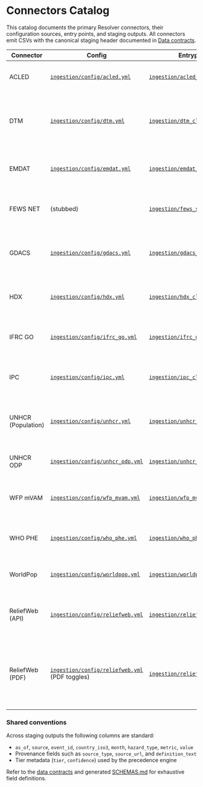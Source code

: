 # Connectors Catalog

This catalog documents the primary Resolver connectors, their configuration sources, entry points, and staging outputs. All connectors emit CSVs with the canonical staging header documented in [Data contracts](data_contracts.md).

| Connector | Config | Entrypoint | Output CSV | Notes |
|---|---|---|---|---|
| ACLED | [`ingestion/config/acled.yml`](../ingestion/config/acled.yml) | [`ingestion/acled_client.py`](../ingestion/acled_client.py) | `staging/acled.csv` | Conflict events aggregated to humanitarian impact metrics. |
| DTM | [`ingestion/config/dtm.yml`](../ingestion/config/dtm.yml) | [`ingestion/dtm_client.py`](../ingestion/dtm_client.py) | `staging/dtm.csv` | Pulls displacement monitors, normalises ISO3 and hazard taxonomy. |
| EMDAT | [`ingestion/config/emdat.yml`](../ingestion/config/emdat.yml) | [`ingestion/emdat_client.py`](../ingestion/emdat_client.py) | `staging/emdat.csv` | Disaster loss archive; often used for historical baselines. |
| FEWS NET | (stubbed) | [`ingestion/fews_stub.py`](../ingestion/fews_stub.py) | `staging/fews.csv` | Stub produces canonical header for offline smoke tests. |
| GDACS | [`ingestion/config/gdacs.yml`](../ingestion/config/gdacs.yml) | [`ingestion/gdacs_client.py`](../ingestion/gdacs_client.py) | `staging/gdacs.csv` | Global Disaster Alert and Coordination System feeds for rapid-onset events. |
| HDX | [`ingestion/config/hdx.yml`](../ingestion/config/hdx.yml) | [`ingestion/hdx_client.py`](../ingestion/hdx_client.py) | `staging/hdx.csv` | Fetches curated humanitarian indicators from HDX datasets. |
| IFRC GO | [`ingestion/config/ifrc_go.yml`](../ingestion/config/ifrc_go.yml) | [`ingestion/ifrc_go_client.py`](../ingestion/ifrc_go_client.py) | `staging/ifrc_go.csv` | Handles GO API pagination and report metadata quirks. |
| IPC | [`ingestion/config/ipc.yml`](../ingestion/config/ipc.yml) | [`ingestion/ipc_client.py`](../ingestion/ipc_client.py) | `staging/ipc.csv` | Integrated Food Security Phase Classification (IPC/CH) feed. |
| UNHCR (Population) | [`ingestion/config/unhcr.yml`](../ingestion/config/unhcr.yml) | [`ingestion/unhcr_client.py`](../ingestion/unhcr_client.py) | `staging/unhcr.csv` | Global population statistics, includes asylum/refugee cohorts. |
| UNHCR ODP | [`ingestion/config/unhcr_odp.yml`](../ingestion/config/unhcr_odp.yml) | [`ingestion/unhcr_odp_client.py`](../ingestion/unhcr_odp_client.py) | `staging/unhcr_odp.csv` | Operational Data Portal situational reports. |
| WFP mVAM | [`ingestion/config/wfp_mvam.yml`](../ingestion/config/wfp_mvam.yml) | [`ingestion/wfp_mvam_client.py`](../ingestion/wfp_mvam_client.py) | `staging/wfp_mvam.csv` | Mobile Vulnerability Analysis and Mapping indicators. |
| WHO PHE | [`ingestion/config/who_phe.yml`](../ingestion/config/who_phe.yml) | [`ingestion/who_phe_client.py`](../ingestion/who_phe_client.py) | `staging/who_phe.csv` | Public health emergency surveillance, includes case counts. |
| WorldPop | [`ingestion/config/worldpop.yml`](../ingestion/config/worldpop.yml) | [`ingestion/worldpop_client.py`](../ingestion/worldpop_client.py) | `staging/worldpop.csv` | Population denominators for coverage checks. |
| ReliefWeb (API) | [`ingestion/config/reliefweb.yml`](../ingestion/config/reliefweb.yml) | [`ingestion/reliefweb_client.py`](../ingestion/reliefweb_client.py) | `staging/reliefweb.csv` | Handles WAF 202 challenges; header-only output when blocked. |
| ReliefWeb (PDF) | [`ingestion/config/reliefweb.yml`](../ingestion/config/reliefweb.yml) (PDF toggles) | [`ingestion/reliefweb_client.py`](../ingestion/reliefweb_client.py) | `staging/reliefweb_pdf.csv` | Scores & downloads PDFs, native parsing then OCR fallback, HH→people conversion, tier-2 monthly deltas. |

### Shared conventions

Across staging outputs the following columns are standard:

- `as_of`, `source`, `event_id`, `country_iso3`, `month`, `hazard_type`, `metric`, `value`
- Provenance fields such as `source_type`, `source_url`, and `definition_text`
- Tier metadata (`tier`, `confidence`) used by the precedence engine

Refer to the [data contracts](data_contracts.md) and generated [SCHEMAS.md](../../SCHEMAS.md) for exhaustive field definitions.
